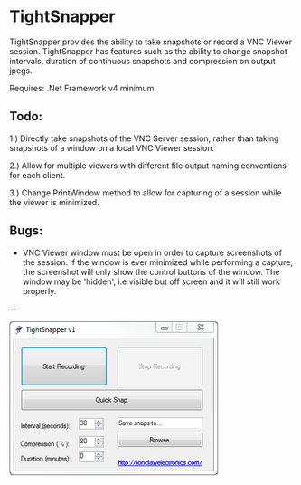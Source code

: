 # TightSnapper
TightSnapper provides the ability to take snapshots or record a VNC Viewer session. TightSnapper has features such as the ability
to change snapshot intervals, duration of continuous snapshots and compression on output jpegs. 

Requires:
.Net Framework v4 minimum.


Todo:
--
1.) Directly take snapshots of the VNC Server session, rather than taking snapshots of a window on a local VNC Viewer session.

2.) Allow for multiple viewers with different file output naming conventions for each client.

3.) Change PrintWindow method to allow for capturing of a session while the viewer is minimized.

Bugs:
--
- VNC Viewer window must be open in order to capture screenshots of the session. If the window is ever minimized while performing a capture, the screenshot will only show the control buttons of the window. The window may be 'hidden', i.e visible but off screen and it will still work properly.


--

![User Interface](https://github.com/mrnr1/tightsnapper/blob/master/Screenshot.png)
